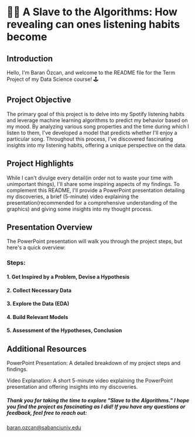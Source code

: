 # 👩‍💻 A Slave to the Algorithms: How revealing can ones listening habits become

## Introduction
Hello, I'm Baran Özcan, and welcome to the README file for the Term Project of my Data Science course! 🕹

## Project Objective
The primary goal of this project is to delve into my Spotify listening habits and leverage machine learning algorithms to predict my behavior based on my mood. By analyzing various song properties and the time during which I listen to them, I've developed a model that predicts whether I'll enjoy a particular song. Throughout this process, I've discovered fascinating insights into my listening habits, offering a unique perspective on the data.

## Project Highlights
While I can't divulge every detail(in order not to waste your time with unimportant things), I'll share some inspiring aspects of my findings. To complement this README, I'll provide a PowerPoint presentation detailing my discoveries, a brief (5-minute) video explaining the presentation(recommended for a comprehensive understanding of the graphics) and giving some insights into my thought process.

## Presentation Overview
The PowerPoint presentation will walk you through the project steps, but here's a quick overview:

### Steps:
#### 1. Get Inspired by a Problem, Devise a Hypothesis
#### 2. Collect Necessary Data
#### 3. Explore the Data (EDA)
#### 4. Build Relevant Models
#### 5. Assessment of the Hypotheses, Conclusion

## Additional Resources
PowerPoint Presentation: A detailed breakdown of my project steps and findings.

Video Explanation: A short 5-minute video explaining the PowerPoint presentation and offering insights into my discoveries.

##### Thank you for taking the time to explore "Slave to the Algorithms." I hope you find the project as fascinating as I did! If you have any questions or feedback, feel free to reach out:
baran.ozcan@sabanciuniv.edu
